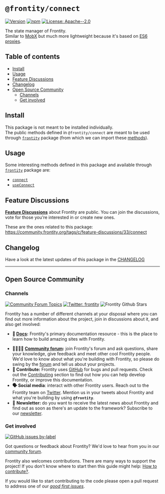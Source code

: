 # `@frontity/connect`

[![Version](https://img.shields.io/npm/v/@frontity/connect.svg)](https://www.npmjs.com/package/@frontity/connect) [![npm](https://img.shields.io/npm/dw/@frontity/connect)](https://www.npmjs.com/package/@frontity/connect) [![License: Apache--2.0](https://img.shields.io/badge/license-Apache%202-lightgrey)](https://github.com/frontity/frontity/blob/master/LICENSE)

The state manager of Frontity.  
Similar to [MobX](https://mobx.js.org/README.html) but much more lightweight because it's based on [ES6 proxies](https://developer.mozilla.org/en-US/docs/Web/JavaScript/Reference/Global_Objects/Proxy).

## Table of contents

<!-- toc -->

- [Install](#install)
- [Usage](#usage)
- [Feature Discussions](#feature-discussions)
- [Changelog](#changelog)
- [Open Source Community](#open-source-community)
  * [Channels](#channels)
  * [Get involved](#get-involved)

<!-- tocstop -->

## Install

This package is not meant to be installed individually.  
The public methods defined in `@frontity/connect` are meant to be used through [`frontity`](https://github.com/frontity/frontity/tree/dev/packages/frontity) package (from which we can import these [methods](https://github.com/frontity/frontity/blob/dev/packages/frontity/src/index.ts)).

## Usage

Some interesting methods defined in this package and available through [`frontity`](https://github.com/frontity/frontity/tree/dev/packages/frontity) package are:

- [`connect`](https://docs.frontity.org/api-reference-1/frontity#connect)
- [`useConnect`](https://docs.frontity.org/api-reference-1/frontity#useconnect)

## Feature Discussions

[**Feature Discussions**](https://community.frontity.org/c/feature-discussions/33) about Frontity are public. You can join the discussions, vote for those you're interested in or create new ones.

These are the ones related to this package: https://community.frontity.org/tags/c/feature-discussions/33/connect

## Changelog

Have a look at the latest updates of this package in the [CHANGELOG](https://github.com/frontity/frontity/blob/dev/packages/connect/CHANGELOG.md)

***

## Open Source Community

### Channels

[![Community Forum Topics](https://img.shields.io/discourse/topics?color=blue&label=community%20forum&server=https%3A%2F%2Fcommunity.frontity.org%2F)](https://community.frontity.org/) [![Twitter: frontity](https://img.shields.io/twitter/follow/frontity.svg?style=social)](https://twitter.com/frontity) ![Frontity Github Stars](https://img.shields.io/github/stars/frontity/frontity?style=social)

Frontity has a number of different channels at your disposal where you can find out more information about the project, join in discussions about it, and also get involved:

- **📖  [Docs](https://docs.frontity.org/):** Frontity's primary documentation resource - this is the place to learn how to build amazing sites with Frontity.
* **👨‍👩‍👧‍👦  [Community forum](https://community.frontity.org/):** join Frontity's forum and ask questions, share your knowledge, give feedback and meet other cool Frontity people. We'd love to know about what you're building with Frontity, so please do swing by the [forum](https://community.frontity.org/) and tell us about your projects.
* **🐞  Contribute:** Frontity uses [GitHub](https://github.com/frontity/frontity) for bugs and pull requests. Check out the [Contributing](../contributing/) section to find out how you can help develop Frontity, or improve this documentation.
* **🗣  Social media**: interact with other Frontity users. Reach out to the Frontity team on [Twitter](https://twitter.com/frontity). Mention us in your tweets about Frontity and what you're building by using **`@frontity`**.
* 💌  **Newsletter:** do you want to receive the latest news about Frontity and find out as soon as there's an update to the framework? Subscribe to our [newsletter](https://frontity.org/#newsletter).

### Get involved

[![GitHub issues by-label](https://img.shields.io/github/issues/frontity/frontity/good%20first%20issue)](https://github.com/frontity/frontity/issues?q=is%3Aissue+is%3Aopen+label%3A%22good+first+issue%22)

Got questions or feedback about Frontity? We'd love to hear from you in our [community forum](https://community.frontity.org).

Frontity also welcomes contributions. There are many ways to support the project! If you don't know where to start then this guide might help: [How to contribute?](https://docs.frontity.org/contributing/how-to-contribute).

If you would like to start contributing to the code please open a pull request to address one of our [*good first issues*](https://github.com/frontity/frontity/issues?q=is%3Aissue+is%3Aopen+label%3A%22good+first+issue%22).
